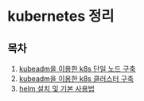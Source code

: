 # kubernetes 정리

## 목차
1. [kubeadm을 이용한 k8s 단일 노드 구축](./k8s_single.md)
1. [kubeadm을 이용한 k8s 클러스터 구축](./k8s_multicluster.md)
1. [helm 설치 및 기본 사용법](./helm.md)